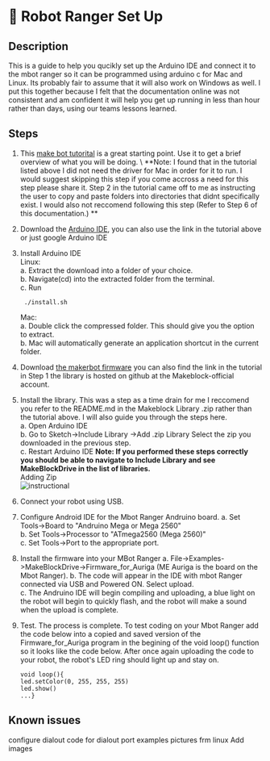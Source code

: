 # 🤖 Robot Ranger Set Up
## Description
This is a guide to help you qucikly set up the Arduino IDE and connect it to the mbot ranger so it can be programmed using arduino c for Mac and Linux. Its probably fair to assume that it will also work on Windows as well. I put this together because I felt that the documentation online was not consistent and am confident it will help you get up running in less than hour rather than days, using our teams lessons learned.  
## Steps
1. This [make bot tutorital](http://learn.makeblock.com/en/learning-arduino-programming/) is a great starting point. Use it to get a brief overview of what you will be doing. \ 
   **Note: I found that in the tutorial listed above I did not need the driver for Mac in order for it to run. I would suggest skipping this step if you come accross a need for this step please share it. Step 2 in the tutorial came off to me as instructing the user to copy and paste folders into directories that didnt specifically exist. I would also not reccomend following this step (Refer to Step 6 of this documentation.) **
3. Download the [Arduino IDE](https://www.arduino.cc/en/software), you can also use the link in the tutorial above or just google Arduino IDE
4. Install Arduino IDE\
   Linux: \
   a. Extract the download into a folder of your choice.\
   b. Navigate(cd) into the extracted folder from the terminal.\
   c. Run 
   ```terminal 
    ./install.sh
    ```
   Mac:\
   a. Double click the compressed folder. This should give you the option to extract.\
   b. Mac will automatically generate an application shortcut in the current folder. 
5. Download [the makerbot firmware](https://github.com/Makeblock-official/Makeblock-Libraries/archive/master.zip) you can also find the link in the tutorial in Step 1 the library is hosted on github at the Makeblock-official account. 
6. Install the library. This was a step as a time drain for me I reccomend you refer to the README.md in the Makeblock Library .zip
rather than the tutorial above. I will also guide you through the steps here. \
   a. Open Arduino IDE \
   b. Go to Sketch->Include Library ->Add .zip Library Select the zip you downloaded in the previous step.  
   c. Restart Arduino IDE **Note: If you performed these steps correctly  you should be able to navigate to Include Library and see MakeBlockDrive in the list of libraries.**   
 Adding Zip  
 ![instructional](images/addzip.png) 
 7. Connect your robot using USB.
 8. Configure Android IDE for the Mbot Ranger Andruino board.
    a. Set Tools->Board to "Andruino Mega or Mega 2560" \
    b. Set Tools->Processor to "ATmega2560 (Mega 2560)" \
    c. Set Tools->Port to the appropriate port. 
 9. Install the firmware into your MBot Ranger
    a. File->Examples->MakeBlockDrive->Firmware_for_Auriga (ME Auriga is the board on the Mbot Ranger). 
    b. The code will appear in the IDE with mbot Ranger connected via USB and Powered ON. Select upload.  
    c. The Andruino IDE will begin compiling and uploading, a blue light on the robot will begin to quickly flash, and the robot will make a sound when the upload is complete.
 10. Test. The process is complete. To test coding on your Mbot Ranger add the code below into a copied and saved version of the Firmware_for_Auriga program in the begining of the void loop() function so it looks like the code below. After once again uploading the code to your robot, the robot's LED ring should light up and stay on.   
    
      ```
      void loop(){
      led.setColor(0, 255, 255, 255)  
      led.show()  
      ...}
      
      ```
      
    
     
## Known issues
configure dialout
code for dialout
port examples pictures frm linux
Add images







        
    
